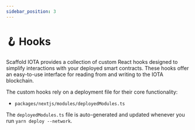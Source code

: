 ```yaml
---
sidebar_position: 3
---
```


# 🪝 Hooks

Scaffold IOTA provides a collection of custom React hooks designed to simplify interactions with your deployed smart contracts. These hooks offer an easy-to-use interface for reading from and writing to the IOTA blockchain.

The custom hooks rely on a deployment file for their core functionality:

* `packages/nextjs/modules/deployedModules.ts`

The `deployedModules.ts` file is auto-generated and updated whenever you run `yarn deploy --network`.
